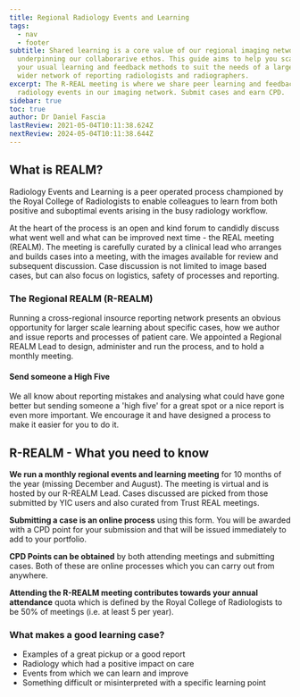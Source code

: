 ```yaml
---
title: Regional Radiology Events and Learning
tags:
  - nav
  - footer
subtitle: Shared learning is a core value of our regional imaging network
  underpinning our collaborarive ethos. This guide aims to help you scale up
  your usual learning and feedback methods to suit the needs of a larger and
  wider network of reporting radiologists and radiographers.
excerpt: The R-REAL meeting is where we share peer learning and feedback from
  radiology events in our imaging network. Submit cases and earn CPD.
sidebar: true
toc: true
author: Dr Daniel Fascia
lastReview: 2021-05-04T10:11:38.624Z
nextReview: 2024-05-04T10:11:38.644Z
---
```

## What is REALM?

Radiology Events and Learning is a peer operated process championed by the Royal College of Radiologists to enable colleagues to learn from both positive and suboptimal events arising in the busy radiology workflow.

At the heart of the process is an open and kind forum to candidly discuss what went well and what can be improved next time - the REAL meeting (REALM). The meeting is carefully curated by a clinical lead who arranges and builds cases into a meeting, with the images available for review and subsequent discussion. Case discussion is not limited to image based cases, but can also focus on logistics, safety of processes and reporting.

### The Regional REALM (R-REALM)

Running a cross-regional insource reporting network presents an obvious opportunity for larger scale learning about specific cases, how we author and issue reports and processes of patient care. We appointed a Regional REALM Lead to design, administer and run the process, and to hold a monthly meeting.

#### Send someone a High Five

W﻿e all know about reporting mistakes and analysing what could have gone better but sending someone a 'high five' for a great spot or a nice report is even more important. We encourage it and have designed a process to make it easier for you to do it.

## R-REALM - What you need to know

**W﻿e run a monthly regional events and learning meeting** for 10 months of the year (missing December and August). The meeting is virtual and is hosted by our R-REALM Lead. Cases discussed are picked from those submitted by YIC users and also curated from Trust REAL meetings.

**S﻿ubmitting a case is an online process** using this form. You will be awarded with a CPD point for your submission and that will be issued immediately to add to your portfolio.

**C﻿PD Points can be obtained** by both attending meetings and submitting cases. Both of these are online processes which you can carry out from anywhere.

**A﻿ttending the R-REALM meeting contributes towards your annual attendance** quota which is defined by the Royal College of Radiologists to be 50% of meetings (i.e. at least 5 per year).

### What makes a good learning case?

* Examples of a great pickup or a good report
* Radiology which had a positive impact on care
* Events from which we can learn and improve
* Something difficult or misinterpreted with a specific learning point